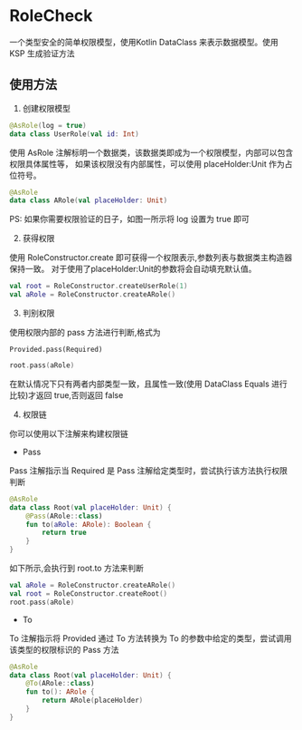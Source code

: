 # RoleCheck

一个类型安全的简单权限模型，使用Kotlin DataClass 来表示数据模型。使用 KSP 生成验证方法

## 使用方法

1. 创建权限模型

```kotlin
@AsRole(log = true)
data class UserRole(val id: Int)
```

使用 AsRole 注解标明一个数据类，该数据类即成为一个权限模型，内部可以包含权限具体属性等，
如果该权限没有内部属性，可以使用 placeHolder:Unit 作为占位符号。

```kotlin   
@AsRole
data class ARole(val placeHolder: Unit)
```

PS: 如果你需要权限验证的日子，如图一所示将 log 设置为 true 即可

2. 获得权限

使用 RoleConstructor.create<YourRole> 即可获得一个权限表示,参数列表与数据类主构造器保持一致。
对于使用了placeHolder:Unit的参数将会自动填充默认值。

```kotlin
val root = RoleConstructor.createUserRole(1)
val aRole = RoleConstructor.createARole()
```

3. 判别权限

使用权限内部的 pass 方法进行判断,格式为

```
Provided.pass(Required)
```

```kotlin
root.pass(aRole)
```

在默认情况下只有两者内部类型一致，且属性一致(使用 DataClass Equals 进行比较)才返回 true,否则返回 false

4. 权限链

你可以使用以下注解来构建权限链

* Pass

Pass 注解指示当 Required 是 Pass 注解给定类型时，尝试执行该方法执行权限判断

```kotlin
@AsRole
data class Root(val placeHolder: Unit) {
    @Pass(ARole::class)
    fun to(aRole: ARole): Boolean {
        return true
    }
}
```

如下所示,会执行到 root.to 方法来判断

```kotlin
val aRole = RoleConstructor.createARole()
val root = RoleConstructor.createRoot()
root.pass(aRole)
```

* To

To 注解指示将 Provided 通过 To 方法转换为 To 的参数中给定的类型，尝试调用该类型的权限标识的 Pass 方法

```kotlin
@AsRole
data class Root(val placeHolder: Unit) {
    @To(ARole::class)
    fun to(): ARole {
        return ARole(placeHolder)
    }
}
```


